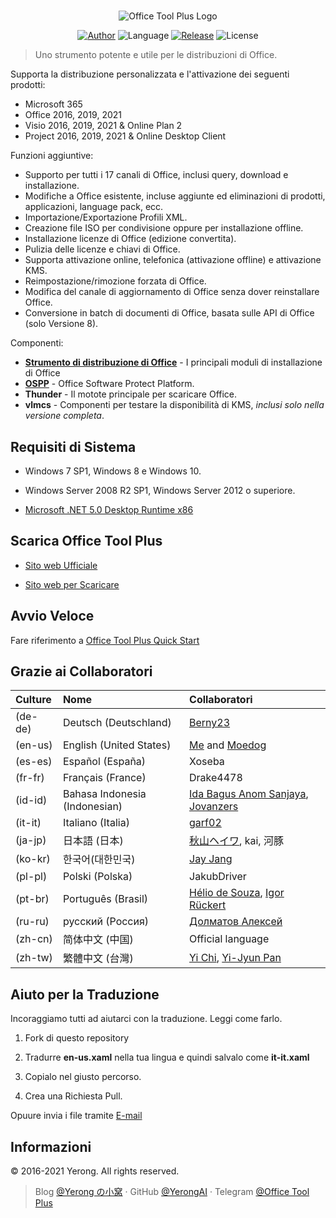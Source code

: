 #

<p align="center">
<img alt="Office Tool Plus Logo" src="https://otp.landian.vip/static/images/logo.png"/>
</p>

<p align="center">
<a href="https://www.coolhub.top/" target="_blank"><img alt="Author" src="https://img.shields.io/badge/Author-Yerong-blue?style=flat-square"/></a>
<img alt="Language" src="https://img.shields.io/badge/Language-C%23-green?style=flat-square"/>
<a href="https://otp.landian.vip/" target="_blank"><img alt="Release" src="https://img.shields.io/github/v/release/YerongAI/Office-Tool?style=flat-square"/></a>
<img alt="License" src="https://img.shields.io/github/license/YerongAI/Office-Tool?style=flat-square"/>
</p>

> Uno strumento potente e utile per le distribuzioni di Office.

Supporta la distribuzione personalizzata e l'attivazione dei seguenti prodotti:

- Microsoft 365
- Office 2016, 2019, 2021
- Visio 2016, 2019, 2021 & Online Plan 2
- Project 2016, 2019, 2021 & Online Desktop Client

Funzioni aggiuntive:

- Supporto per tutti i 17 canali di Office, inclusi query, download e installazione.
- Modifiche a Office esistente, incluse aggiunte ed eliminazioni di prodotti, applicazioni, language pack, ecc.
- Importazione/Exportazione Profili XML.
- Creazione file ISO per condivisione oppure per installazione offline.
- Installazione licenze di Office (edizione convertita).
- Pulizia delle licenze e chiavi di Office.
- Supporta attivazione online, telefonica (attivazione offline) e attivazione KMS.
- Reimpostazione/rimozione forzata di Office.
- Modifica del canale di aggiornamento di Office senza dover reinstallare Office.
- Conversione in batch di documenti di Office, basata sulle API di Office (solo Versione 8).

Componenti:

- **[Strumento di distribuzione di Office](https://docs.microsoft.com/it-it/deployoffice/overview-office-deployment-tool )** - I principali moduli di installazione di Office
- **[OSPP](https://docs.microsoft.com/it-it/DeployOffice/vlactivation/tools-to-manage-volume-activation-of-office )** - Office Software Protect Platform.
- **Thunder** - Il motote principale per scaricare Office.
- **vlmcs** - Componenti per testare la disponibilità di KMS, *inclusi solo nella versione completa*.

## Requisiti di Sistema

- Windows 7 SP1, Windows 8 e Windows 10.
- Windows Server 2008 R2 SP1, Windows Server 2012 o superiore.

- [Microsoft .NET 5.0 Desktop Runtime x86](https://dotnet.microsoft.com/download/dotnet/current/runtime)

## Scarica Office Tool Plus

- [Sito web Ufficiale](https://otp.landian.vip/)

- [Sito web per Scaricare](https://download.coolhub.top/)

## Avvio Veloce

Fare riferimento a [Office Tool Plus Quick Start](https://github.com/YerongAI/Office-Tool/wiki/Office-Tool-Plus-Quick-Start)

## Grazie ai Collaboratori

| Culture | Nome | Collaboratori |
| :-- | :-- | :-- |
(de-de) | Deutsch (Deutschland) | [Berny23](https://steamcommunity.com/id/Berny23)
(en-us) | English (United States) | [Me](https://github.com/YerongAI) and [Moedog](https://prprpr.love)
(es-es) | Español (España) | Xoseba
(fr-fr) | Français (France) | Drake4478
(id-id) | Bahasa Indonesia (Indonesian) | [Ida Bagus Anom Sanjaya](https://fb.me/Anom.Sanjaya17), [Jovanzers](https://github.com/jovanzers)
(it-it) | Italiano (Italia) | [garf02](https://github.com/garf02)
(ja-jp) | 日本語 (日本) | [秋山ヘイワ](https://github.com/akio1321), kai, 河豚
(ko-kr) | 한국어(대한민국) | [Jay Jang](http://www.yaeyaya.com)
(pl-pl) | Polski (Polska) | JakubDriver
(pt-br) | Português (Brasil) | [Hélio de Souza](https://tinyurl.com/hdstec), [Igor Rückert](https://github.com/igorruckert)
(ru-ru) | русский (Россия) | [Долматов Алексей](https://github.com/iDolmatov)
(zh-cn) | 简体中文 (中国) | Official language
(zh-tw) | 繁體中文 (台灣) | [Yi Chi](https://www.cotpear.com), [Yi-Jyun Pan](https://github.com/pan93412)

## Aiuto per la Traduzione

Incoraggiamo tutti ad aiutarci con la traduzione. Leggi come farlo.

1. Fork di questo repository

2. Tradurre **en-us.xaml** nella tua lingua e quindi salvalo come **it-it.xaml**

3. Copialo nel giusto percorso.

4. Crea una Richiesta Pull.

Opuure invia i file tramite [E-mail](mailto:yerong@coolhub.top)

## Informazioni

© 2016-2021 Yerong. All rights reserved.

> Blog [@Yerong の小窝](https://www.coolhub.top/) · GitHub [@YerongAI](https://github.com/YerongAI) · Telegram [@Office Tool Plus](https://t.me/otp_channel)
